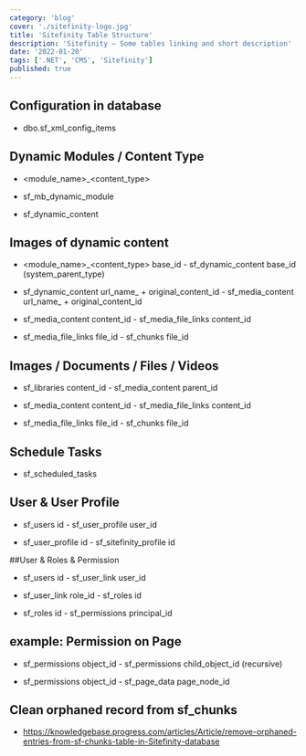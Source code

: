 ```yaml
---
category: 'blog'
cover: './sitefinity-logo.jpg'
title: 'Sitefinity Table Structure'
description: 'Sitefinity – Some tables linking and short description'
date: '2022-01-20'
tags: ['.NET', 'CMS', 'Sitefinity']
published: true
---
```


## Configuration in database

- dbo.sf_xml_config_items

## Dynamic Modules / Content Type

- <module_name>_<content_type>

- sf_mb_dynamic_module

- sf_dynamic_content

## Images of dynamic content

- <module_name>_<content_type> base_id - sf_dynamic_content base_id (system_parent_type)

- sf_dynamic_content url_name_ + original_content_id - sf_media_content url_name_ + original_content_id

- sf_media_content content_id - sf_media_file_links content_id

- sf_media_file_links file_id - sf_chunks file_id

## Images / Documents / Files / Videos

- sf_libraries content_id - sf_media_content parent_id

- sf_media_content content_id - sf_media_file_links content_id

- sf_media_file_links file_id - sf_chunks file_id

## Schedule Tasks

- sf_scheduled_tasks

## User & User Profile

- sf_users id - sf_user_profile user_id

- sf_user_profile id - sf_sitefinity_profile id

##User & Roles & Permission

- sf_users id - sf_user_link user_id

- sf_user_link role_id - sf_roles id

- sf_roles id - sf_permissions principal_id

## example: Permission on Page

- sf_permissions object_id - sf_permissions child_object_id (recursive)

- sf_permissions object_id - sf_page_data page_node_id

 


## Clean orphaned record from sf_chunks

- https://knowledgebase.progress.com/articles/Article/remove-orphaned-entries-from-sf-chunks-table-in-Sitefinity-database